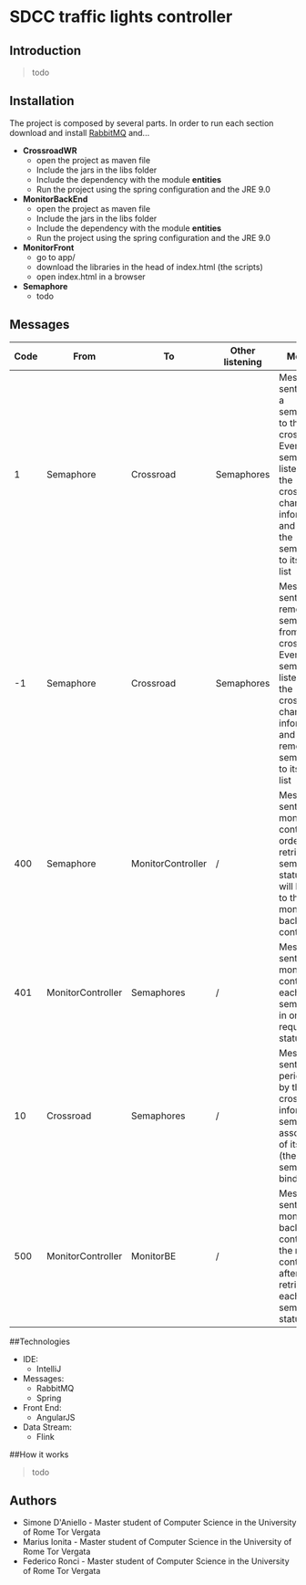 # SDCC traffic lights controller

## Introduction

>todo

## Installation

The project is composed by several parts. In order to run each section download 
and install [RabbitMQ](https://www.rabbitmq.com/download.html) and...
* __CrossroadWR__ 
    * open the project as maven file
    * Include the jars in the libs folder
    * Include the dependency with the module __entities__
    * Run the project using the spring configuration and the JRE 9.0
* __MonitorBackEnd__
    * open the project as maven file
    * Include the jars in the libs folder
    * Include the dependency with the module __entities__
    * Run the project using the spring configuration and the JRE 9.0
* __MonitorFront__
    * go to app/
    * download the libraries in the head of index.html (the scripts)
    * open index.html in a browser
* __Semaphore__
    * todo


## Messages

Code | From | To | Other listening | Meaning
--- | --- | --- | --- | --- 
1 | Semaphore | Crossroad | Semaphores | Message sent to add a semaphore to the crossroad. Every other semaphore listening on the crossroad channel is informed and can add the semaphore to its own list
-1 | Semaphore | Crossroad | Semaphores| Message sent to remove a semaphore from a crossroad.  Every other semaphore listening on the crossroad channel is informed and can remove the semaphore to its own list
400 | Semaphore | MonitorController | / | Message sent to the monitor controller in order to retrieve the semaphore status (that will be send to the monitor back end controller) 
401 | MonitorController | Semaphores | / | Message sent by the monitor controller to each semaphore in order to request its status
10 | Crossroad | Semaphores | / | Message sent periodically by the crossroad to inform each semaphore associated of its status (the semaphores binded)
500 | MonitorController | MonitorBE | / | Message sent to the monitor back end controller by the monitor controller after the retrieving of each semaphore’s status


##Technologies

* IDE: 
    * IntelliJ
* Messages:
    * RabbitMQ
    * Spring
* Front End:
    * AngularJS
* Data Stream: 
    * Flink

##How it works

>todo


## Authors

* Simone D'Aniello - Master student of Computer Science in the University of Rome Tor Vergata
* Marius Ionita - Master student of Computer Science in the University of Rome Tor Vergata
* Federico Ronci - Master student of Computer Science in the University of Rome Tor Vergata

